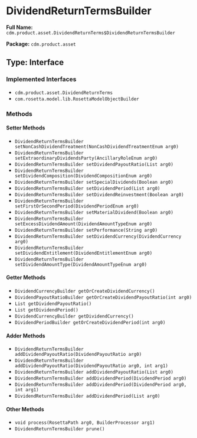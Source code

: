 # DividendReturnTermsBuilder

**Full Name:** `cdm.product.asset.DividendReturnTerms$DividendReturnTermsBuilder`

**Package:** `cdm.product.asset`

## Type: Interface

### Implemented Interfaces

- `cdm.product.asset.DividendReturnTerms`
- `com.rosetta.model.lib.RosettaModelObjectBuilder`

### Methods

#### Setter Methods

- `DividendReturnTermsBuilder setNonCashDividendTreatment(NonCashDividendTreatmentEnum arg0)`
- `DividendReturnTermsBuilder setExtraordinaryDividendsParty(AncillaryRoleEnum arg0)`
- `DividendReturnTermsBuilder setDividendPayoutRatio(List arg0)`
- `DividendReturnTermsBuilder setDividendComposition(DividendCompositionEnum arg0)`
- `DividendReturnTermsBuilder setSpecialDividends(Boolean arg0)`
- `DividendReturnTermsBuilder setDividendPeriod(List arg0)`
- `DividendReturnTermsBuilder setDividendReinvestment(Boolean arg0)`
- `DividendReturnTermsBuilder setFirstOrSecondPeriod(DividendPeriodEnum arg0)`
- `DividendReturnTermsBuilder setMaterialDividend(Boolean arg0)`
- `DividendReturnTermsBuilder setExcessDividendAmount(DividendAmountTypeEnum arg0)`
- `DividendReturnTermsBuilder setPerformance(String arg0)`
- `DividendReturnTermsBuilder setDividendCurrency(DividendCurrency arg0)`
- `DividendReturnTermsBuilder setDividendEntitlement(DividendEntitlementEnum arg0)`
- `DividendReturnTermsBuilder setDividendAmountType(DividendAmountTypeEnum arg0)`

#### Getter Methods

- `DividendCurrencyBuilder getOrCreateDividendCurrency()`
- `DividendPayoutRatioBuilder getOrCreateDividendPayoutRatio(int arg0)`
- `List getDividendPayoutRatio()`
- `List getDividendPeriod()`
- `DividendCurrencyBuilder getDividendCurrency()`
- `DividendPeriodBuilder getOrCreateDividendPeriod(int arg0)`

#### Adder Methods

- `DividendReturnTermsBuilder addDividendPayoutRatio(DividendPayoutRatio arg0)`
- `DividendReturnTermsBuilder addDividendPayoutRatio(DividendPayoutRatio arg0, int arg1)`
- `DividendReturnTermsBuilder addDividendPayoutRatio(List arg0)`
- `DividendReturnTermsBuilder addDividendPeriod(DividendPeriod arg0)`
- `DividendReturnTermsBuilder addDividendPeriod(DividendPeriod arg0, int arg1)`
- `DividendReturnTermsBuilder addDividendPeriod(List arg0)`

#### Other Methods

- `void process(RosettaPath arg0, BuilderProcessor arg1)`
- `DividendReturnTermsBuilder prune()`

